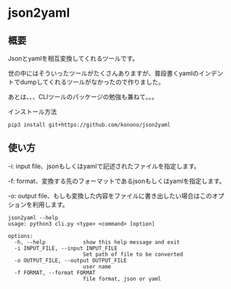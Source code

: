 # json2yaml
## 概要
Jsonとyamlを相互変換してくれるツールです。

世の中にはそういったツールがたくさんありますが、普段書くyamlのインデントでdumpしてくれるツールがなかったので作りました。

あとは、、、CLIツールのパッケージの勉強も兼ねて。。。

インストール方法
```
pip3 install git+https://github.com/konono/json2yaml
```

## 使い方
-i: input file、jsonもしくはyamlで記述されたファイルを指定します。

-f: format、変換する先のフォーマットであるjsonもしくはyamlを指定します。

-o: output file、もしも変換した内容をファイルに書き出したい場合はこのオプションを利用します。

```
json2yaml --help
usage: python3 cli.py <type> <command> [option]

options:
  -h, --help            show this help message and exit
  -i INPUT_FILE, --input INPUT_FILE
                        Set path of file to be converted
  -o OUTPUT_FILE, --output OUTPUT_FILE
                        user name
  -f FORMAT, --format FORMAT
                        file format, json or yaml
```
